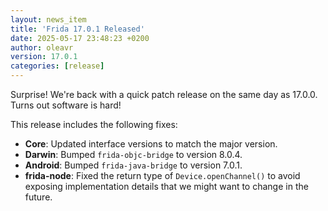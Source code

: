 ```yaml
---
layout: news_item
title: 'Frida 17.0.1 Released'
date: 2025-05-17 23:48:23 +0200
author: oleavr
version: 17.0.1
categories: [release]
---
```


Surprise! We're back with a quick patch release on the same day as 17.0.0.
Turns out software is hard!

This release includes the following fixes:

- **Core**: Updated interface versions to match the major version.
- **Darwin**: Bumped `frida-objc-bridge` to version 8.0.4.
- **Android**: Bumped `frida-java-bridge` to version 7.0.1.
- **frida-node**: Fixed the return type of `Device.openChannel()` to avoid
  exposing implementation details that we might want to change in the future.
